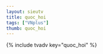 ```yaml
--- 
layout: sieutv
title: quoc_hoi
tags: ["VNplus"]
thumb: quoc_hoi
---
```

{% include tvadv key="quoc_hoi" %}
